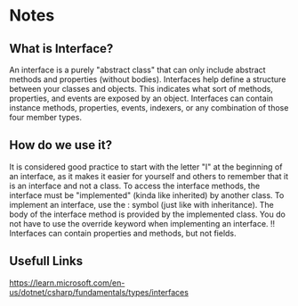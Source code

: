 ﻿# Notes

## What is Interface?
An interface is a purely "abstract class" that can only include abstract methods and properties (without bodies). 
Interfaces help define a structure between your classes and objects. This indicates what sort of methods, properties, and events are exposed by an object.
Interfaces can contain instance methods, properties, events, indexers, or any combination of those four member types.

## How do we use it?
It is considered good practice to start with the letter "I" at the beginning of an interface, as it makes it easier for yourself and others to remember that it is an interface and not a class.
To access the interface methods, the interface must be "implemented" (kinda like inherited) by another class. To implement an interface, use the : symbol (just like with inheritance). 
The body of the interface method is provided by the implemented class. You do not have to use the override keyword when implementing an interface.
!! Interfaces can contain properties and methods, but not fields.

## Usefull Links
https://learn.microsoft.com/en-us/dotnet/csharp/fundamentals/types/interfaces